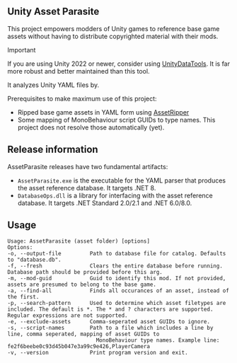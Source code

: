 ## Unity Asset Parasite
This project empowers modders of Unity games to reference base game assets without having to distribute copyrighted material with their mods.


> [!IMPORTANT]  
> If you are using Unity 2022 or newer, consider using [UnityDataTools](https://github.com/Unity-Technologies/UnityDataTools/). It is far more robust and better maintained than this tool.

It analyzes Unity YAML files by.

Prerequisites to make maximum use of this project:
- Ripped base game assets in YAML form using [AssetRipper]()
- Some mapping of MonoBehaviour script GUIDs to type names. This project does not resolve those automatically (yet).

## Release information

AssetParasite releases have two fundamental artifacts:
- `AssetParasite.exe` is the executable for the YAML parser that produces the asset reference database. It targets .NET 8.
- `DatabaseOps.dll` is a library for interfacing with the asset reference database. It targets .NET Standard 2.0/2.1 and .NET 6.0/8.0.

## Usage

```
Usage: AssetParasite (asset folder) [options]
Options:
-o, --output-file         Path to database file for catalog. Defaults to "database.db".
-f, --fresh               Clears the entire database before running. Database path should be provided before this arg.
-m, --mod-guid            Guid to identify this mod. If not provided, assets are presumed to belong to the base game.
-a, --find-all            Finds all occurances of an asset, instead of the first.
-p, --search-pattern      Used to determine which asset filetypes are included. The default is *. The * and ? characters are supported. Regular expressions are not supported.
-e, --exclude-assets      Comma-seperated asset GUIDs to ignore.
-s, --script-names        Path to a file which includes a line by line, comma seperated, mapping of asset GUIDs to 
                            MonoBehaviour type names. Example line: fe2f6beebe0c93d45b047e3a99c9e426,PlayerCamera
-v, --version             Print program version and exit.
```